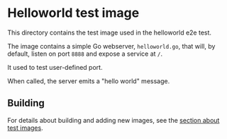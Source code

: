 # Helloworld test image

This directory contains the test image used in the helloworld e2e test.

The image contains a simple Go webserver, `helloworld.go`, that will, by default, listen on port `8888` and expose a service at `/`.

It used to test user-defined port.

When called, the server emits a "hello world" message.

## Building

For details about building and adding new images, see the [section about test
images](/test/README.md#test-images).

